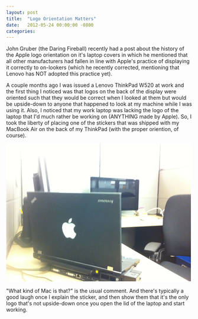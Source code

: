 ```yaml
---
layout: post
title:  "Logo Orientation Matters"
date:   2012-05-24 00:00:00 -0800
categories: 
---
```


John Gruber (the Daring Fireball) recently had a post about the history of the Apple logo orientation on it's laptop covers in which he mentioned that all other manufacturers had fallen in line with Apple's practice of displaying it correctly to on-lookers (which he recently corrected, mentioning that Lenovo has NOT adopted this practice yet).

A couple months ago I was issued a Lenovo ThinkPad W520 at work and the first thing I noticed was that logos on the back of the display were oriented such that they would be correct when I looked at them but would be upside-down to anyone that happened to look at my machine while I was using it.  Also, I noticed that my work laptop was lacking the logo of the laptop that I'd much rather be working on (ANYTHING made by Apple). So, I took the liberty of placing one of the stickers that was shipped with my MacBook Air on the back of my ThinkPad (with the proper oriention, of course).

![lenovo_apple.png][1]

"What kind of Mac is that?" is the usual comment.  And there's typically a good laugh once I explain the sticker, and then show them that it's the only logo that's not upside-down once you open the lid of the laptop and start working.


[1]:/post_assets/2012-05-24-logo-orientation-matters/lenovo_apple.png